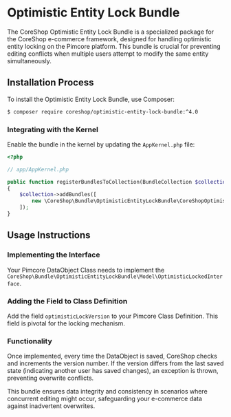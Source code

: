 # Optimistic Entity Lock Bundle

The CoreShop Optimistic Entity Lock Bundle is a specialized package for the CoreShop e-commerce framework, designed for
handling optimistic entity locking on the Pimcore platform. This bundle is crucial for preventing editing conflicts when
multiple users attempt to modify the same entity simultaneously.

## Installation Process

To install the Optimistic Entity Lock Bundle, use Composer:

```bash
$ composer require coreshop/optimistic-entity-lock-bundle:^4.0
```

### Integrating with the Kernel

Enable the bundle in the kernel by updating the `AppKernel.php` file:

```php
<?php

// app/AppKernel.php

public function registerBundlesToCollection(BundleCollection $collection)
{
    $collection->addBundles([
        new \CoreShop\Bundle\OptimisticEntityLockBundle\CoreShopOptimisticEntityLockBundle(),
    ]);
}
```

## Usage Instructions

### Implementing the Interface

Your Pimcore DataObject Class needs to implement
the `CoreShop\Bundle\OptimisticEntityLockBundle\Model\OptimisticLockedInterface`.

### Adding the Field to Class Definition

Add the field `optimisticLockVersion` to your Pimcore Class Definition. This field is pivotal for the locking mechanism.

### Functionality

Once implemented, every time the DataObject is saved, CoreShop checks and increments the version number. If the version
differs from the last saved state (indicating another user has saved changes), an exception is thrown, preventing
overwrite conflicts.

This bundle ensures data integrity and consistency in scenarios where concurrent editing might occur, safeguarding your
e-commerce data against inadvertent overwrites.
